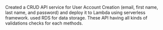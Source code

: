 Created a CRUD API service for User Account Creation (email, first name, last name, and password) and deploy it to Lambda using serverless framework. used RDS for data storage. These API having all kinds of validations checks for each methods.
